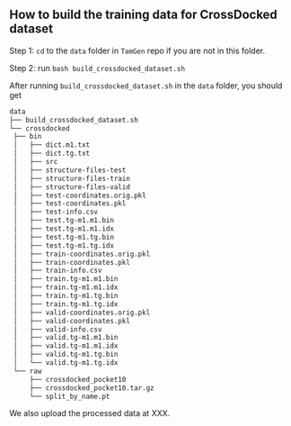 ## How to build the training data for CrossDocked dataset

Step 1: `cd` to the `data` folder in `TamGen` repo if you are not in this folder.

Step 2: run `bash build_crossdocked_dataset.sh`

After running `build_crossdocked_dataset.sh`  in the `data` folder, you should get 
   ```bash
   data
├── build_crossdocked_dataset.sh
└── crossdocked
    ├── bin
    │   ├── dict.m1.txt
    │   ├── dict.tg.txt
    │   ├── src
    │   ├── structure-files-test
    │   ├── structure-files-train
    │   ├── structure-files-valid
    │   ├── test-coordinates.orig.pkl
    │   ├── test-coordinates.pkl
    │   ├── test-info.csv
    │   ├── test.tg-m1.m1.bin
    │   ├── test.tg-m1.m1.idx
    │   ├── test.tg-m1.tg.bin
    │   ├── test.tg-m1.tg.idx
    │   ├── train-coordinates.orig.pkl
    │   ├── train-coordinates.pkl
    │   ├── train-info.csv
    │   ├── train.tg-m1.m1.bin
    │   ├── train.tg-m1.m1.idx
    │   ├── train.tg-m1.tg.bin
    │   ├── train.tg-m1.tg.idx
    │   ├── valid-coordinates.orig.pkl
    │   ├── valid-coordinates.pkl
    │   ├── valid-info.csv
    │   ├── valid.tg-m1.m1.bin
    │   ├── valid.tg-m1.m1.idx
    │   ├── valid.tg-m1.tg.bin
    │   └── valid.tg-m1.tg.idx
    └── raw
        ├── crossdocked_pocket10
        ├── crossdocked_pocket10.tar.gz
        └── split_by_name.pt
   ```
   We also upload the processed data at XXX.